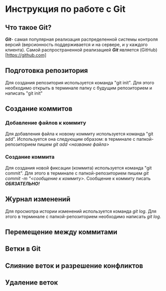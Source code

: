 # Инструкция по работе с Git

## Что такое Git?
***Git***- самая популярная реализация распределенной системы контроля версий (версионность поддерживается и на сервере, и у каждого клиента). Самой распространенной реализацией ***Git*** является (GitHub)[https://github.com]

## Подготовка репозитория
Для создания репозитория используется команда "git init". Для этого необходимо открыть в терминале папку с будущим репозиторием и написать "git init"


## Создание коммитов

### Добавление файлов к коммиту 
Для добавления файла к новому коммиту используется команда "git add". Используется она следующим образом: в терминале с папкой-репозиторием пишем *git add <название файла>*

### Создание коммита
Для создания новой фиксации (коммита) используется команда "git commit". Для этого в терминале с папкой-репозиторием пишем *git commit -m "<сообщение к коммиту>*. Сообщение к коммиту писать ***ОБЯЗАТЕЛЬНО!***

## Журнал изменений
Для просмотра истории изменений используется команда *git log*. Для этого в терминале с папкой-репозиторием необходимо написать *git log*.

## Перемещение между коммитами

## Ветки в Git

## Слияние веток и разрешение конфликтов

## Удаление веток